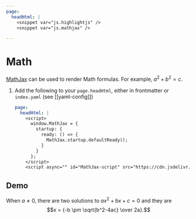 ```yaml
---
page:
  headHtml: |
    <snippet var="js.highlightjs" />
    <snippet var="js.mathjax" />

---
```


# Math

[MathJax](https://www.mathjax.org) can be used to render Math formulas.  For example, $a^2 + b ^ 2 = c$.

1. Add the following to your `page.headHtml`, either in frontmatter or `index.yaml` (see [[yaml-config]])
    ```yaml
    page:
      headHtml: |
        <script>
          window.MathJax = {
            startup: {
              ready: () => {
                MathJax.startup.defaultReady();
              }
            }
          };
        </script>
        <script async="" id="MathJax-script" src="https://cdn.jsdelivr.net/npm/mathjax@3/es5/tex-mml-chtml.js"></script>
    ```

## Demo

When $a \ne 0$, there are two solutions to $ax^2 + bx + c = 0$ and they are
$$x = {-b \pm \sqrt{b^2-4ac} \over 2a}.$$
